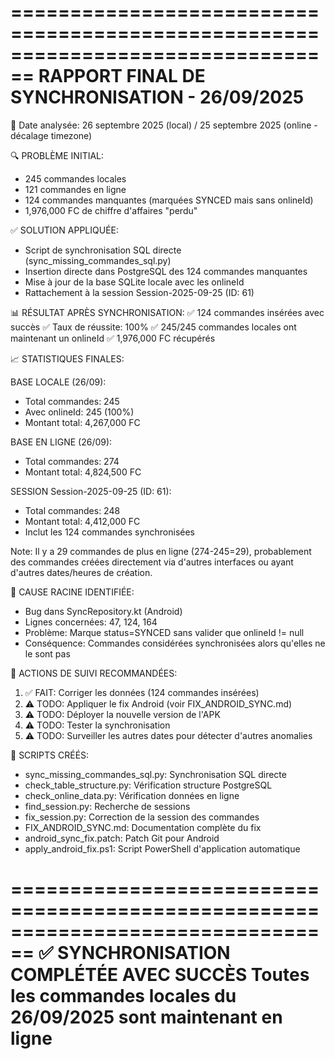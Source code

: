 ================================================================================
  RAPPORT FINAL DE SYNCHRONISATION - 26/09/2025
================================================================================

📅 Date analysée: 26 septembre 2025 (local) / 25 septembre 2025 (online - décalage timezone)

🔍 PROBLÈME INITIAL:
   - 245 commandes locales
   - 121 commandes en ligne
   - 124 commandes manquantes (marquées SYNCED mais sans onlineId)
   - 1,976,000 FC de chiffre d'affaires "perdu"

✅ SOLUTION APPLIQUÉE:
   - Script de synchronisation SQL directe (sync_missing_commandes_sql.py)
   - Insertion directe dans PostgreSQL des 124 commandes manquantes
   - Mise à jour de la base SQLite locale avec les onlineId
   - Rattachement à la session Session-2025-09-25 (ID: 61)

📊 RÉSULTAT APRÈS SYNCHRONISATION:
   ✅ 124 commandes insérées avec succès
   ✅ Taux de réussite: 100%
   ✅ 245/245 commandes locales ont maintenant un onlineId
   ✅ 1,976,000 FC récupérés

📈 STATISTIQUES FINALES:
   
   BASE LOCALE (26/09):
   - Total commandes: 245
   - Avec onlineId: 245 (100%)
   - Montant total: 4,267,000 FC
   
   BASE EN LIGNE (26/09):
   - Total commandes: 274
   - Montant total: 4,824,500 FC
   
   SESSION Session-2025-09-25 (ID: 61):
   - Total commandes: 248
   - Montant total: 4,412,000 FC
   - Inclut les 124 commandes synchronisées
   
   Note: Il y a 29 commandes de plus en ligne (274-245=29), probablement 
   des commandes créées directement via d'autres interfaces ou ayant 
   d'autres dates/heures de création.

🔧 CAUSE RACINE IDENTIFIÉE:
   - Bug dans SyncRepository.kt (Android)
   - Lignes concernées: 47, 124, 164
   - Problème: Marque status=SYNCED sans valider que onlineId != null
   - Conséquence: Commandes considérées synchronisées alors qu'elles ne le sont pas

📝 ACTIONS DE SUIVI RECOMMANDÉES:
   1. ✅ FAIT: Corriger les données (124 commandes insérées)
   2. ⚠️  TODO: Appliquer le fix Android (voir FIX_ANDROID_SYNC.md)
   3. ⚠️  TODO: Déployer la nouvelle version de l'APK
   4. ⚠️  TODO: Tester la synchronisation
   5. ⚠️  TODO: Surveiller les autres dates pour détecter d'autres anomalies

📂 SCRIPTS CRÉÉS:
   - sync_missing_commandes_sql.py: Synchronisation SQL directe
   - check_table_structure.py: Vérification structure PostgreSQL
   - check_online_data.py: Vérification données en ligne
   - find_session.py: Recherche de sessions
   - fix_session.py: Correction de la session des commandes
   - FIX_ANDROID_SYNC.md: Documentation complète du fix
   - android_sync_fix.patch: Patch Git pour Android
   - apply_android_fix.ps1: Script PowerShell d'application automatique

================================================================================
  ✅ SYNCHRONISATION COMPLÉTÉE AVEC SUCCÈS
  Toutes les commandes locales du 26/09/2025 sont maintenant en ligne
================================================================================
